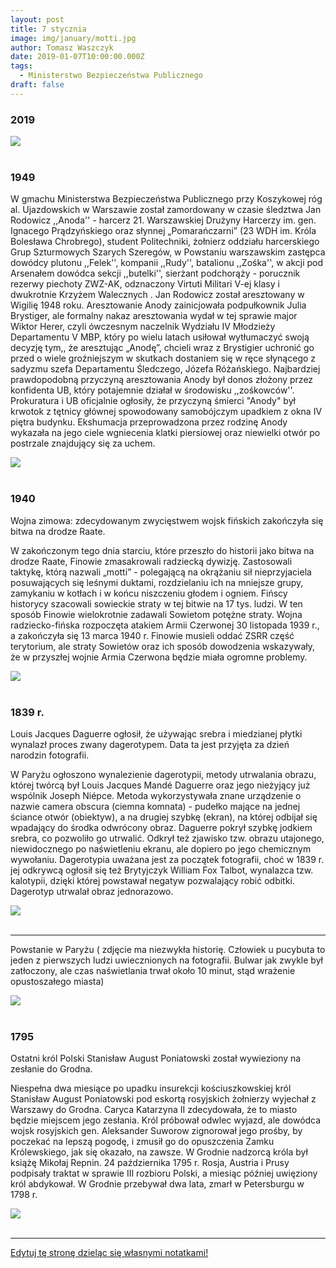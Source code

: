 ```yaml
---
layout: post
title: 7 stycznia
image: img/january/motti.jpg
author: Tomasz Waszczyk
date: 2019-01-07T10:00:00.000Z
tags:
  - Ministerstwo Bezpieczeństwa Publicznego
draft: false  
---
```


### 2019

<img src="./img/january/inflacja-2019.png"/><br><br>

### 1949

W gmachu Ministerstwa Bezpieczeństwa Publicznego przy Koszykowej róg al. Ujazdowskich w Warszawie został zamordowany w czasie śledztwa Jan Rodowicz ,,Anoda'' - harcerz 21. Warszawskiej Drużyny Harcerzy im. gen. Ignacego Prądzyńskiego oraz słynnej „Pomarańczarni” (23 WDH im. Króla Bolesława Chrobrego), student Politechniki, żołnierz oddziału harcerskiego Grup Szturmowych Szarych Szeregów, w Powstaniu warszawskim zastępca dowódcy plutonu ,,Felek'', kompanii ,,Rudy'', batalionu ,,Zośka'', w akcji pod Arsenałem dowódca sekcji ,,butelki'', sierżant podchorąży - porucznik rezerwy piechoty ZWZ-AK, odznaczony Virtuti Militari V-ej klasy i dwukrotnie Krzyżem Walecznych . Jan Rodowicz został aresztowany w Wigilię 1948 roku. Aresztowanie Anody zainicjowała podpułkownik Julia Brystiger, ale formalny nakaz aresztowania wydał w tej sprawie major Wiktor Herer, czyli ówczesnym naczelnik Wydziału IV Młodzieży Departamentu V MBP, który po wielu latach usiłował wytłumaczyć swoją decyzję tym,, że aresztując „Anodę”, chcieli wraz z Brystigier uchronić go przed o wiele groźniejszym w skutkach dostaniem się w ręce słynącego z sadyzmu szefa Departamentu Śledczego, Józefa Różańskiego.
Najbardziej prawdopodobną przyczyną aresztowania Anody był donos złożony przez konfidenta UB, który potajemnie działał w środowisku ,,zośkowców''. Prokuratura i UB oficjalnie ogłosiły, że przyczyną śmierci "Anody" był krwotok z tętnicy głównej spowodowany samobójczym upadkiem z okna IV piętra budynku. Ekshumacja przeprowadzona przez rodzinę Anody wykazała na jego ciele wgniecenia klatki piersiowej oraz niewielki otwór po postrzale znajdujący się za uchem.

<img src="./img/january/anoda.jpg"/><br><br>

### 1940

Wojna zimowa: zdecydowanym zwycięstwem wojsk fińskich zakończyła się bitwa na drodze Raate.

W zakończonym tego dnia starciu, które przeszło do historii jako bitwa na drodze Raate, Finowie zmasakrowali radziecką dywizję. Zastosowali taktykę, którą nazwali „motti” - polegającą na okrążaniu sił nieprzyjaciela posuwających się leśnymi duktami, rozdzielaniu ich na mniejsze grupy, zamykaniu w kotłach i w końcu niszczeniu głodem i ogniem. Fińscy historycy szacowali sowieckie straty w tej bitwie na 17 tys. ludzi. W ten sposób Finowie wielokrotnie zadawali Sowietom potężne straty. Wojna radziecko-fińska rozpoczęta atakiem Armii Czerwonej 30 listopada 1939 r., a zakończyła się 13 marca 1940 r. Finowie musieli oddać ZSRR część terytorium, ale straty Sowietów oraz ich sposób dowodzenia wskazywały, że w przyszłej wojnie Armia Czerwona będzie miała ogromne problemy.

<img src="./img/january/motti.jpg"/><br><br>

### 1839 r.

Louis Jacques Daguerre ogłosił, że używając srebra i miedzianej płytki wynalazł proces zwany dagerotypem. Data ta jest przyjęta za dzień narodzin fotografii.

W Paryżu ogłoszono wynalezienie dagerotypii, metody utrwalania obrazu, której twórcą był Louis Jacques Mandé Daguerre oraz jego nieżyjący już wspólnik Joseph Niépce. Metoda wykorzystywała znane urządzenie o nazwie camera obscura (ciemna komnata) - pudełko mające na jednej ściance otwór (obiektyw), a na drugiej szybkę (ekran), na której odbijał się wpadający do środka odwrócony obraz. Daguerre pokrył szybkę jodkiem srebra, co pozwoliło go utrwalić. Odkrył też zjawisko tzw. obrazu utajonego, niewidocznego po naświetleniu ekranu, ale dopiero po jego chemicznym wywołaniu. Dagerotypia uważana jest za początek fotografii, choć w 1839 r. jej odkrywcą ogłosił się też Brytyjczyk William Fox Talbot, wynalazca tzw. kalotypii, dzięki której powstawał negatyw pozwalający robić odbitki. Dagerotyp utrwalał obraz jednorazowo.

<img src="./img/january/dagerotyp.jpg"/><br><br>

---

Powstanie w Paryżu ( zdjęcie ma niezwykła historię. Człowiek u pucybuta to jeden z pierwszych ludzi uwiecznionych na fotografii. Bulwar jak zwykle był zatłoczony, ale czas naświetlania trwał około 10 minut, stąd wrażenie opustoszałego miasta)

<img src="./img/january/francja.jpg"/><br><br>

### 1795

Ostatni król Polski Stanisław August Poniatowski został wywieziony na zesłanie do Grodna.

Niespełna dwa miesiące po upadku insurekcji kościuszkowskiej król Stanisław August Poniatowski pod eskortą rosyjskich żołnierzy wyjechał z Warszawy do Grodna. Caryca Katarzyna II zdecydowała, że to miasto będzie miejscem jego zesłania. Król próbował odwlec wyjazd, ale dowódca wojsk rosyjskich gen. Aleksander Suworow zignorował jego prośby, by poczekać na lepszą pogodę, i zmusił go do opuszczenia Zamku Królewskiego, jak się okazało, na zawsze. W Grodnie nadzorcą króla był książę Mikołaj Repnin. 24 października 1795 r. Rosja, Austria i Prusy podpisały traktat w sprawie III rozbioru Polski, a miesiąc później uwięziony król abdykował. W Grodnie przebywał dwa lata, zmarł w Petersburgu w 1798 r.

<img src="./img/january/poniatowski.jpg"/><br><br>

---

<a href="https://github.com/TomaszWaszczyk/historia.waszczyk.com/edit/master/src/content/january-7.md" target="_blank">Edytuj tę stronę dzieląc się własnymi notatkami!</a>
